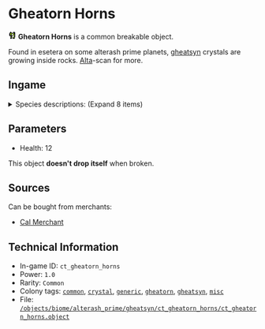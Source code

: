 # Gheatorn Horns

<img src="https://raw.githubusercontent.com/Ceterai/Enternia/main/objects/biome/alterash_prime/gheatsyn/ct_gheatorn_horns/icon.png" alt="Gheatorn Horns icon" loading="lazy" height=16px width="auto" /> **Gheatorn Horns** is a common breakable object.

Found in esetera on some alterash prime planets, [gheatsyn](https://ceterai.github.io/MyEnternia/Wiki/Tags/Gheatsyn) crystals are growing inside rocks. [Alta](https://ceterai.github.io/MyEnternia/Wiki/Tags/Alta)-scan for more.

## Ingame

<details markdown="1"><summary>Species descriptions: (Expand 8 items)</summary>

- Alta: This rock can be destroyed to extract some gheatsyn, though the preferable way is to slowly catch the drops.
- Apex: A stone that chimes when I get close to it.
- Avian: A glowing stone. It chimes
- Floran: Stone glow, make chime noissse. Floran listen.
- Glitch: Curious. Sound waves are emitted by this geological formation.
- Human: A ringing stone. Pretty cool.
- Hylotl: A glowing, sound-emitting stone.
- Novakid: Big ol' green rock that rings like a church bell. It's a head scratcher alright.

</details>

## Parameters

- Health: 12

This object **doesn't drop itself** when broken.

## Sources

Can be bought from merchants:

- [Cal Merchant](https://ceterai.github.io/MyEnternia/Wiki/CalMerchant)

## Technical Information

- In-game ID: `ct_gheatorn_horns`
- Power: `1.0`
- Rarity: `Common`
- Colony tags: [`common`](https://ceterai.github.io/MyEnternia/Wiki/Tags/Common), [`crystal`](https://ceterai.github.io/MyEnternia/Wiki/Tags/Crystal), [`generic`](https://ceterai.github.io/MyEnternia/Wiki/Tags/Generic), [`gheatorn`](https://ceterai.github.io/MyEnternia/Wiki/Tags/Gheatorn), [`gheatsyn`](https://ceterai.github.io/MyEnternia/Wiki/Tags/Gheatsyn), [`misc`](https://ceterai.github.io/MyEnternia/Wiki/Tags/Misc)
- File: [`/objects/biome/alterash_prime/gheatsyn/ct_gheatorn_horns/ct_gheatorn_horns.object`](https://github.com/Ceterai/Enternia/blob/main/objects/biome/alterash_prime/gheatsyn/ct_gheatorn_horns/ct_gheatorn_horns.object)
